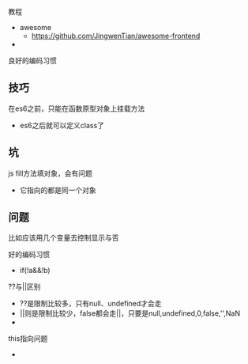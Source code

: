教程

- awesome
  - https://github.com/JingwenTian/awesome-frontend
- 

良好的编码习惯



## 技巧

在es6之前，只能在函数原型对象上挂载方法

- es6之后就可以定义class了



## 坑

js fill方法填对象，会有问题

- 它指向的都是同一个对象



## 问题

比如应该用几个变量去控制显示与否



好的编码习惯

- if(!a&&!b)

??与||区别

- ??是限制比较多，只有null、undefined才会走
- ||则是限制比较少，false都会走||，只要是null,undefined,0,false,'',NaN
- 



this指向问题

- 


